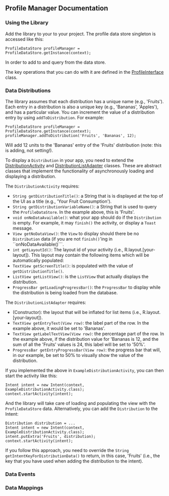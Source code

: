 ## Profile Manager Documentation

### Using the Library

Add the library to your to your project. The profile data store singleton is accessed like this:

```
ProfileDataStore profileManager = ProfileDataStore.getInstance(context);
```

In order to add to and query from the data store.

The key operations that you can do with it are defined in the [ProfileInterface](https://github.com/xsenselabs/ProfileManager/blob/master/src/com/ubhave/profilemanager/ProfileInterface.java) class.

### Data Distributions

The library assumes that each distribution has a unique name (e.g., 'Fruits'). Each entry in a distribution is also a unique key (e.g., 'Bananas', 'Apples'), and has a particular value. You can increment the value of a distribution entry by using ```addToDistribution```. For example:

```
ProfileDataStore profileManager = ProfileDataStore.getInstance(context);
profileManager.addToDistribution('Fruits', 'Bananas', 12);
```

Will add 12 units to the 'Bananas' entry of the 'Fruits' distribution (note: this is adding, not setting!).

To display a ```Distribution``` in your app, you need to extend the [DistributionActivity](https://github.com/xsenselabs/ProfileManager/blob/master/src/com/ubhave/profilemanager/ui/distribution/DistributionActivity.java) and [DistributionListAdapter](https://github.com/xsenselabs/ProfileManager/blob/master/src/com/ubhave/profilemanager/ui/distribution/DistributionListAdapter.java) classes. These are abstract classes that implement the functionality of asynchronously loading and displaying a distribution.

The ```DistributionActivity``` requires:

* ```String getDistributionTitle()```: a String that is is displayed at the top of the UI as a title (e.g., 'Your Fruit Consumption').
* ```String getDistributionVariableName()```: a String that is used to query the ```ProfileDataStore```. In the example above, this is 'Fruits'.
* ```void onNoDataAvailable()```: what your app should do if the ```Distribution``` is empty. For example, it may ```finish()``` the activity, or display a ```Toast``` message.
* ```View getNoDataView()```: the ```View``` to display should there be no ```Distribution``` data (if you are not ```finish()```'ing in ``onNoDataAvailable()```.
* ```int getLayoutId()```: The layout id of your activity (i.e., R.layout.[your-layout]). This layout may contain the following items which will be automatically populated:
* ```TextView getScreenTitle()```: is populated with the value of ```getDistributionTitle()```.
* ```ListView getListView()```: is the ```ListView``` that actually displays the distribution.
* ```ProgressBar getLoadingProgressBar()```: the ```ProgressBar``` to display while the distribution is being loaded from the database.

The ```DistributionListAdapter``` requires:

* (Constructor): the layout that will be inflated for list items (i.e., R.layout.[your-layout]).
* ```TextView getEntryText(View row)```: the label part of the row. In the example above, it would be set to 'Bananas'.
* ```TextView getLabelTextView(View row)```: the percentage part of the row. In the example above, if the distribution value for 'Bananas is 12, and the sum of all the 'Fruits' values is 24, this label will be set to '50%'.
* ```ProgressBar getEntryProgressBar(View row)```: the progress bar that will, in our example, be set to 50% to visually show the value of the distribution.

If you implemented the above in ```ExampleDistributionActivity```, you can then start the activity like this:

```
Intent intent = new Intent(context, ExampleDistributionActivity.class);
context.startActivity(intent);
```

And the library will take care of loading and populating the view with the ```ProfileDataStore``` data. Alternatively, you can add the ```Distribution``` to the Intent:

```
Distribution distribution = ...
Intent intent = new Intent(context, ExampleDistributionActivity.class);
intent.putExtra('Fruits', distribution);
context.startActivity(intent);
```

If you follow this approach, you need to override the ```String getIntentKeyForDistributionData()``` to return, in this case, 'Fruits' (i.e., the key that you have used when adding the distribution to the intent).

### Data Events

### Data Mappings
